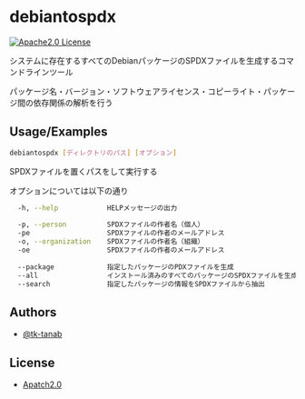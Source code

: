 # debiantospdx

[![Apache2.0 License](https://img.shields.io/badge/License-Apatch2.0-green.svg?style=for-the-badge)](https://choosealicense.com/licenses/apache-2.0/)

システムに存在するすべてのDebianパッケージのSPDXファイルを生成するコマンドラインツール

パッケージ名・バージョン・ソフトウェアライセンス・コピーライト・パッケージ間の依存関係の解析を行う

## Usage/Examples

```bash
debiantospdx [ディレクトリのパス] [オプション]
```
SPDXファイルを置くパスをして実行する

オプションについては以下の通り
```bash
  -h, --help            HELPメッセージの出力
  
  -p, --person          SPDXファイルの作者名（個人）
  -pe                   SPDXファイルの作者のメールアドレス
  -o, --organization    SPDXファイルの作者名（組織）
  -oe                   SPDXファイルの作者のメールアドレス
  
  --package             指定したパッケージのPDXファイルを生成
  --all                 インストール済みのすべてのパッケージのSPDXファイルを生成
  --search              指定したパッケージの情報をSPDXファイルから抽出
```


## Authors

- [@tk-tanab](https://github.com/tk-tanab)


## License

- [Apatch2.0](https://choosealicense.com/licenses/apache-2.0/)

